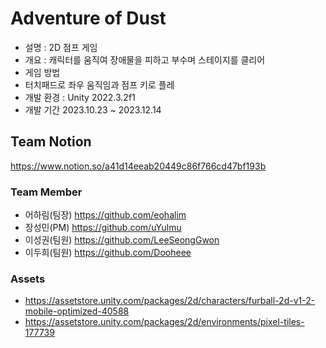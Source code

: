 # Adventure of Dust

- 설명 : 2D 점프 게임
- 개요 : 캐릭터를 움직여 장애물을 피하고 부수며 스테이지를 클리어
- 게임 방법
 - 터치패드로 좌우 움직임과 점프 키로 플레 
- 개발 환경 : Unity 2022.3.2f1
- 개발 기간 2023.10.23 ~ 2023.12.14

## Team Notion

https://www.notion.so/a41d14eeab20449c86f766cd47bf193b

### Team Member
- 어하림(팀장) https://github.com/eohalim
- 장성민(PM)   https://github.com/uYulmu
- 이성권(팀원) https://github.com/LeeSeongGwon
- 이두희(팀원) https://github.com/Dooheee


### Assets
- https://assetstore.unity.com/packages/2d/characters/furball-2d-v1-2-mobile-optimized-40588
- https://assetstore.unity.com/packages/2d/environments/pixel-tiles-177739

